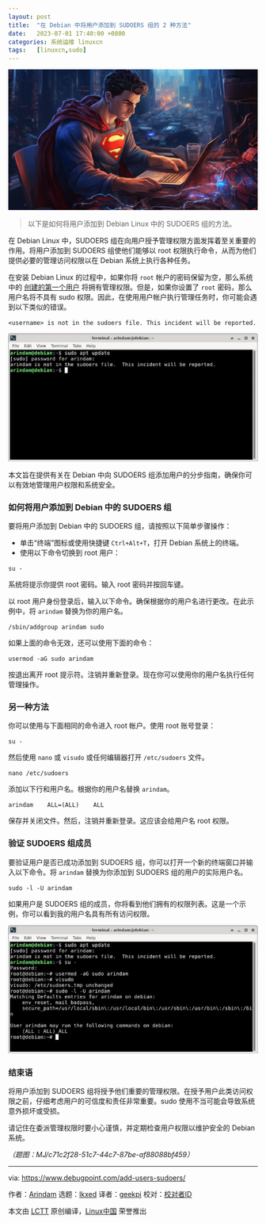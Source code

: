 ```yaml
---
layout: post
title:	"在 Debian 中将用户添加到 SUDOERS 组的 2 种方法"
date:	2023-07-01 17:40:00 +0800 
categories:	系统运维 linuxcn 
tags:	[linuxcn,sudo]
---
```



![](/Asserts/Images/album/202307/01/174031t6p74rx6ixlmyjr7.jpg)



> 
> 以下是如何将用户添加到 Debian Linux 中的 SUDOERS 组的方法。
> 
> 
> 


在 Debian Linux 中，SUDOERS 组在向用户授予管理权限方面发挥着至关重要的作用。将用户添加到 SUDOERS 组使他们能够以 root 权限执行命令，从而为他们提供必要的管理访问权限以在 Debian 系统上执行各种任务。


在安装 Debian Linux 的过程中，如果你将 `root` 帐户的密码保留为空，那么系统中的 [创建的第一个用户](https://www.debian.org/releases/stable/amd64/ch06s03.en.html#user-setup-root) 将拥有管理权限。但是，如果你设置了 `root` 密码，那么用户名将不具有 sudo 权限。因此，在使用用户帐户执行管理任务时，你可能会遇到以下类似的错误。



```
<username> is not in the sudoers file. This incident will be reported.

```

![将用户添加到 SUDOERS 组之前](/Asserts/Images/album/202307/01/174125x1cir2oxs8s89oqo.jpg)


本文旨在提供有关在 Debian 中向 SUDOERS 组添加用户的分步指南，确保你可以有效地管理用户权限和系统安全。


### 如何将用户添加到 Debian 中的 SUDOERS 组


要将用户添加到 Debian 中的 SUDOERS 组，请按照以下简单步骤操作：


* 单击“终端”图标或使用快捷键 `Ctrl+Alt+T`，打开 Debian 系统上的终端。
* 使用以下命令切换到 root 用户：



```
su -

```

系统将提示你提供 root 密码。输入 root 密码并按回车键。


以 root 用户身份登录后，输入以下命令。确保根据你的用户名进行更改。在此示例中，将 `arindam` 替换为你的用户名。



```
/sbin/addgroup arindam sudo

```

如果上面的命令无效，还可以使用下面的命令：



```
usermod -aG sudo arindam

```

按退出离开 root 提示符。注销并重新登录。现在你可以使用你的用户名执行任何管理操作。


### 另一种方法


你可以使用与下面相同的命令进入 root 帐户。使用 root 账号登录：



```
su -

```

然后使用 `nano` 或 `visudo` 或任何编辑器打开 `/etc/sudoers` 文件。



```
nano /etc/sudoers

```

添加以下行和用户名。根据你的用户名替换 `arindam`。



```
arindam    ALL=(ALL)    ALL

```

保存并关闭文件。然后，注销并重新登录。这应该会给用户名 root 权限。


### 验证 SUDOERS 组成员


要验证用户是否已成功添加到 SUDOERS 组，你可以打开一个新的终端窗口并输入以下命令。将 `arindam` 替换为你添加到 SUDOERS 组的用户的实际用户名。



```
sudo -l -U arindam

```

如果用户是 SUDOERS 组的成员，你将看到他们拥有的权限列表。这是一个示例，你可以看到我的用户名具有所有访问权限。


![授予权限后](/Asserts/Images/album/202307/01/174135oiwjinigvw5iilwb.jpg)


### 结束语


将用户添加到 SUDOERS 组将授予他们重要的管理权限。在授予用户此类访问权限之前，仔细考虑用户的可信度和责任非常重要。sudo 使用不当可能会导致系统意外损坏或受损。


请记住在委派管理权限时要小心谨慎，并定期检查用户权限以维护安全的 Debian 系统。


*（题图：MJ/c71c2f28-51c7-44c7-87be-af88088bf459）*




---


via: <https://www.debugpoint.com/add-users-sudoers/>


作者：[Arindam](https://www.debugpoint.com/author/admin1/) 选题：[lkxed](https://github.com/lkxed/) 译者：[geekpi](https://github.com/geekpi) 校对：[校对者ID](https://github.com/%E6%A0%A1%E5%AF%B9%E8%80%85ID)


本文由 [LCTT](https://github.com/LCTT/TranslateProject) 原创编译，[Linux中国](https://linux.cn/) 荣誉推出
